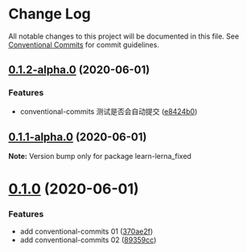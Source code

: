 # Change Log

All notable changes to this project will be documented in this file.
See [Conventional Commits](https://conventionalcommits.org) for commit guidelines.

## [0.1.2-alpha.0](https://github.com/soluteli/learn-lerna_fixed/compare/v0.1.1-alpha.0...v0.1.2-alpha.0) (2020-06-01)


### Features

* conventional-commits 测试是否会自动提交 ([e8424b0](https://github.com/soluteli/learn-lerna_fixed/commit/e8424b0))





## [0.1.1-alpha.0](https://github.com/soluteli/learn-lerna_fixed/compare/v0.1.0...v0.1.1-alpha.0) (2020-06-01)

**Note:** Version bump only for package learn-lerna_fixed





# [0.1.0](https://github.com/soluteli/learn-lerna_fixed/compare/v0.0.18...v0.1.0) (2020-06-01)


### Features

* add conventional-commits 01 ([370ae2f](https://github.com/soluteli/learn-lerna_fixed/commit/370ae2f))
* add conventional-commits 02 ([89359cc](https://github.com/soluteli/learn-lerna_fixed/commit/89359cc))
